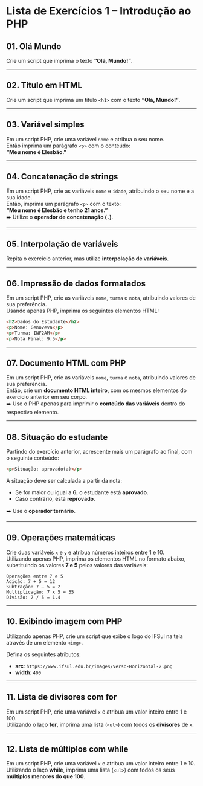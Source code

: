 # Lista de Exercícios 1 – Introdução ao PHP

## 01. Olá Mundo
Crie um script que imprima o texto **“Olá, Mundo!”**.

---

## 02. Título em HTML
Crie um script que imprima um título `<h1>` com o texto **“Olá, Mundo!”**.

---

## 03. Variável simples
Em um script PHP, crie uma variável `nome` e atribua o seu nome.  
Então imprima um parágrafo `<p>` com o conteúdo:  
**“Meu nome é Elesbão.”**

---

## 04. Concatenação de strings
Em um script PHP, crie as variáveis `nome` e `idade`, atribuindo o seu nome e a sua idade.  
Então, imprima um parágrafo `<p>` com o texto:  
**“Meu nome é Elesbão e tenho 21 anos.”**  
➡️ Utilize o **operador de concatenação (`.`)**.

---

## 05. Interpolação de variáveis
Repita o exercício anterior, mas utilize **interpolação de variáveis**.

---

## 06. Impressão de dados formatados
Em um script PHP, crie as variáveis `nome`, `turma` e `nota`, atribuindo valores de sua preferência.  
Usando apenas PHP, imprima os seguintes elementos HTML:

```html
<h2>Dados do Estudante</h2>
<p>Nome: Genoveva</p>
<p>Turma: INF2AM</p>
<p>Nota Final: 9.5</p>
```

---

## 07. Documento HTML com PHP
Em um script PHP, crie as variáveis `nome`, `turma` e `nota`, atribuindo valores de sua preferência.  
Então, crie um **documento HTML inteiro**, com os mesmos elementos do exercício anterior em seu corpo.  
➡️ Use o PHP apenas para imprimir o **conteúdo das variáveis** dentro do respectivo elemento.

---

## 08. Situação do estudante
Partindo do exercício anterior, acrescente mais um parágrafo ao final, com o seguinte conteúdo:  

```html
<p>Situação: aprovado(a)</p>
```

A situação deve ser calculada a partir da nota:  
- Se for maior ou igual a **6**, o estudante está **aprovado**.  
- Caso contrário, está **reprovado**.  

➡️ Use o **operador ternário**.

---

## 09. Operações matemáticas
Crie duas variáveis `x` e `y` e atribua números inteiros entre 1 e 10.  
Utilizando apenas PHP, imprima os elementos HTML no formato abaixo, substituindo os valores **7 e 5** pelos valores das variáveis:

```text
Operações entre 7 e 5
Adição: 7 + 5 = 12
Subtração: 7 – 5 = 2
Multiplicação: 7 x 5 = 35
Divisão: 7 / 5 = 1.4
```

---

## 10. Exibindo imagem com PHP
Utilizando apenas PHP, crie um script que exibe o logo do IFSul na tela através de um elemento `<img>`.  

Defina os seguintes atributos:
- **src**: `https://www.ifsul.edu.br/images/Verso-Horizontal-2.png`  
- **width**: `400`

---

## 11. Lista de divisores com for
Em um script PHP, crie uma variável `x` e atribua um valor inteiro entre 1 e 100.  
Utilizando o laço **for**, imprima uma lista (`<ul>`) com todos os **divisores** de `x`.

---

## 12. Lista de múltiplos com while
Em um script PHP, crie uma variável `x` e atribua um valor inteiro entre 1 e 10.  
Utilizando o laço **while**, imprima uma lista (`<ul>`) com todos os seus **múltiplos menores do que 100**.
